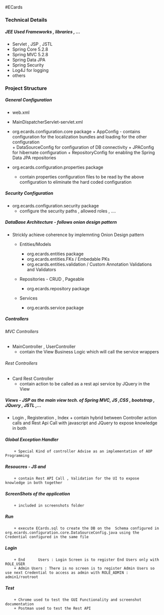 #ECards

### Technical Details

##### JEE Used Frameworks , libraries , ...

- Servlet , JSP , JSTL
- Spring Core  5.2.8
- Spring MVC  5.2.8
- Spring Data JPA
- Spring Security
- Log4J for logging
- others

### Project Structure

##### General Configuration
+ web.xml
+ MainDispatcherServlet-servlet.xml
+ org.ecards.configuration.core package
 	  + AppConfig - contains configuration for the localization bundles and loading for the other configuration  
 	  + DataSourceConfig for configuration of DB connectivity
 	  + JPAConfig  for hibernate configuration
 	  + RepositoryConfig for enabling the Spring Data JPA repositories


+ org.ecards.configuration.properties package
 	+ contain properties configuration files to be read by the above configuration 
	    to eliminate the hard coded configuration

##### Security Configuration
+ org.ecards.configuration.security package 
   +  configure the security paths , allowed roles , ....

##### DataBase Architecture - follows onion design pattern
+ Strickly achieve coherence by implemnting Onion Design pattern
   + Entities/Models 
   		+ org.ecards.entities package
   		+ org.ecards.entities.FKs / Embedable PKs
   		+ org.ecards.entities.validation / Custom Annotation Validations and Validators
   
   + Repositories - CRUD , Pageable 
   		+ org.ecards.repository package
 
   + Services 
   		+ org.ecards.service package


##### Controllers
###### MVC Controllers
+ MainController , UserController 
   + contain the View Business Logic which will call the service wrappers
   
###### Rest Controllers
+ Card Rest Controller  
   + contain action to be called as a rest api service by JQuery in the View

##### Views - JSP as the main view tech. of Spring MVC, JS ,CSS , bootstrap , JQuery , JSTL ,...
+ Login , Registeration , Index
  		+ contain hybrid between Controller action calls and Rest Api Call with javascript and JQuery to expose knowledge in both


##### Global Exception Handler
  		+ Special Kind of controller Advise as an implementation of AOP Programming


##### Resoucres - JS and 
  		+ contain Rest API Call , Validation for the UI to expose knowledge in both together

##### ScreenShots of the application 
 		+ included in screenshots folder

##### Run  
 		+ execute ECards.sql to create the DB on the  Schema configured in  org.ecards.configuration.core.DataSourceConfig.java using the Credential configured in the same file 
##### Login
 		+ End      Users : Login Screen is to register End Users only with ROLE_USER
 		+ Admin Users : There is no screen is to register Admin Users so use next Credential to access as admin with ROLE_ADMIN :  admin1/rootroot
 
 ##### Test
 		+ Chrome used to test the GUI Functionality and screenshot documentation
 		+ Postman used to test the Rest API
